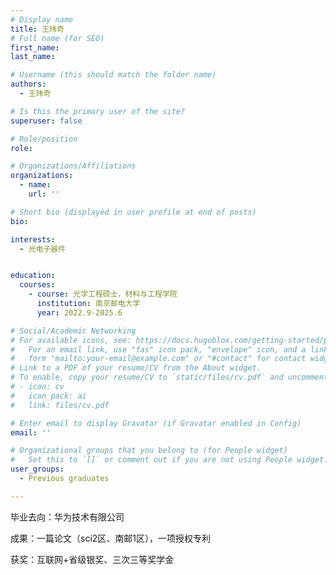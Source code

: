 ```yaml
---
# Display name
title: 王玮奇
# Full name (for SEO)
first_name: 
last_name: 

# Username (this should match the folder name)
authors:
  - 王玮奇

# Is this the primary user of the site?
superuser: false

# Role/position
role: 

# Organizations/Affiliations
organizations:
  - name: 
    url: ''

# Short bio (displayed in user profile at end of posts)
bio: 

interests:
  - 光电子器件


education:
  courses:
    - course: 光学工程硕士，材料与工程学院
      institution: 南京邮电大学
      year: 2022.9-2025.6

# Social/Academic Networking
# For available icons, see: https://docs.hugoblox.com/getting-started/page-builder/#icons
#   For an email link, use "fas" icon pack, "envelope" icon, and a link in the
#   form "mailto:your-email@example.com" or "#contact" for contact widget.
# Link to a PDF of your resume/CV from the About widget.
# To enable, copy your resume/CV to `static/files/cv.pdf` and uncomment the lines below.
# - icon: cv
#   icon_pack: ai
#   link: files/cv.pdf

# Enter email to display Gravatar (if Gravatar enabled in Config)
email: ''

# Organizational groups that you belong to (for People widget)
#   Set this to `[]` or comment out if you are not using People widget.
user_groups:
  - Previous graduates

---
```

毕业去向：华为技术有限公司


成果：一篇论文（sci2区、南邮1区），一项授权专利


获奖：互联网+省级银奖、三次三等奖学金


